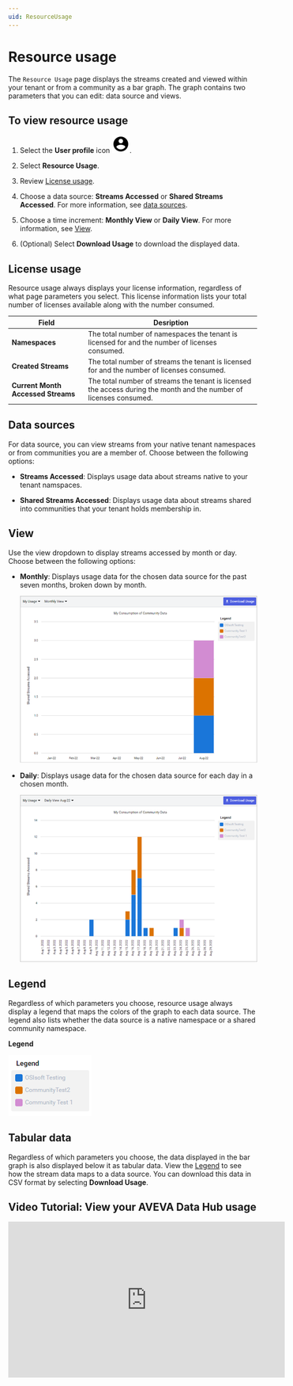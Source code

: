 ```yaml
---
uid: ResourceUsage
---
```


# Resource usage

The `Resource Usage` page displays the streams created and viewed within your tenant or from a community as a bar graph. The graph contains two parameters that you can edit: data source and views.  

## To view resource usage

1. Select the **User profile** icon ![User Profile icon](../../_icons/default/account-circle.svg).

1. Select **Resource Usage**.

1. Review [License usage](#license-usage).

1. Choose a data source: **Streams Accessed** or **Shared Streams Accessed**. For more information, see [data sources](#data-sources).

1. Choose a time increment: **Monthly View** or **Daily View**. For more information, see [View](#view).

1. (Optional) Select **Download Usage** to download  the displayed data.

## License usage

Resource usage always displays your license information, regardless of what page parameters you select. This license information lists your total number of licenses available along with the number consumed.

Field | Desription
--|--
**Namespaces** | The total number of namespaces the tenant is licensed for and the number of licenses consumed.
**Created Streams** | The total number of streams the tenant is licensed for and the number of licenses consumed.
**Current Month Accessed Streams** | The total number of streams the tenant is licensed the access during the month and the number of licenses consumed.

##  Data sources

For data source, you can view streams from your native tenant namespaces or from communities you are a member of. Choose between the following options:

- **Streams Accessed**: Displays usage data about streams native to your tenant namspaces.

- **Shared Streams Accessed**: Displays usage data about streams shared into communities that your tenant holds membership in.

##  View

Use the view dropdown to display streams accessed by month or day. Choose between the following options:

- **Monthly**: Displays usage data for the chosen data source for the past seven months, broken down by month.

	![streams accessed monthly](../../communities/images/streams-accessed-monthly.png)

- **Daily**: Displays usage data for the chosen data source for each day in a chosen month.

	![streams accessed daily](../../communities/images/streams-accessed-daily.png)

## Legend

Regardless of which parameters you choose, resource usage always display a legend that maps the colors of the graph to each data source. The legend also lists whether the data source is a native namespace or a shared community namespace. 

**Legend**

![legend](../../communities/images/legend.png)

## Tabular data

Regardless of which parameters you choose, the data displayed in the bar graph is also displayed below it as tabular data. View the [Legend](#legend) to see how the stream data maps to a data source. You can download this data in CSV format by selecting **Download Usage**.

## Video Tutorial: View your AVEVA Data Hub usage

<iframe width="560" height="315" src="https://www.youtube.com/embed/eVkxVC36XsI" title="YouTube video player" frameborder="0" allow="accelerometer; autoplay; clipboard-write; encrypted-media; gyroscope; picture-in-picture; web-share" allowfullscreen></iframe>